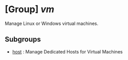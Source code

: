 # [Group] _vm_

Manage Linux or Windows virtual machines.

## Subgroups

- [host](/Commands/vm/host/readme.md)
: Manage Dedicated Hosts for Virtual Machines
